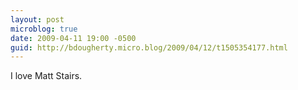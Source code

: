 ```yaml
---
layout: post
microblog: true
date: 2009-04-11 19:00 -0500
guid: http://bdougherty.micro.blog/2009/04/12/t1505354177.html
---
```

I love Matt Stairs.
